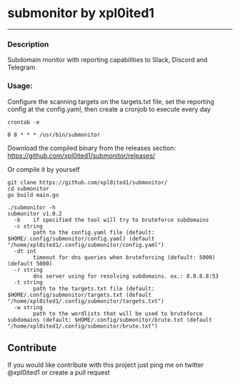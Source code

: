 # submonitor  by xpl0ited1

---
### Description
Subdomain monitor with reporting capabilities to Slack, Discord and Telegram


### Usage:

Configure the scanning targets on the targets.txt file, set the reporting config at the config.yaml,
then create a cronjob to execute every day

```
crontab -e

0 8 * * * /usr/bin/submonitor
```

Download the compiled binary from the releases section: https://github.com/xpl0ited1/submonitor/releases/

Or compile it by yourself

```
git clone https://github.com/xpl0ited1/submonitor/
cd submonitor
go build main.go

./submonitor -h
submonitor v1.0.2
  -b    if specified the tool will try to bruteforce subdomains
  -c string
        path to the config.yaml file (default: $HOME/.config/submonitor/config.yaml) (default "/home/xpl0ited1/.config/submonitor/config.yaml")
  -dt int
        timeout for dns queries when bruteforcing (default: 5000) (default 5000)
  -r string
        dns server using for resolving subdomains. ex.: 8.8.8.8:53
  -t string
        path to the targets.txt file (default: $HOME/.config/submonitor/targets.txt (default "/home/xpl0ited1/.config/submonitor/targets.txt")
  -w string
        path to the wordlists that will be used to bruteforce subdomains (default: $HOME/.config/submonitor/brute.txt (default "/home/xpl0ited1/.config/submonitor/brute.txt")
```


## Contribute

If you would like contribute with this project just ping me on twitter @xpl0ited1 or create a pull request



